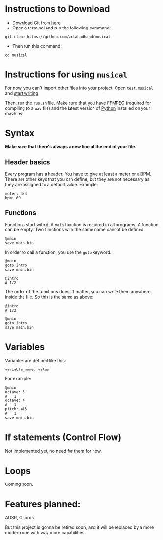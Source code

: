 # Instructions to Download

- Download Git from [here](https://git-scm.com/downloads)
- Open a terminal and run the following command:
```
git clone https://github.com/artahadhahd/musical
```
- Then run this command:
```
cd musical
```

# Instructions for using `musical`
For now, you can't import other files into your project.
Open `test.musical` and [start writing](#syntax)

Then, run the `run.sh` file. Make sure that you have [FFMPEG](https://ffmpeg.org/download.html) (required for compiling to a `wav` file) and the latest version of [Python](https://www.python.org/downloads/) installed on your machine.

# Syntax

**Make sure that there's always a new line at the end of your file.**

## Header basics
Every program has a header. You have to give at least a meter or a BPM. There are other keys that you can define, but they are not necessary as they are assigned to a default value.
Example:
```
meter: 4/4
bpm: 60

```

## Functions
Functions start with `@`. A `main` function is required in all programs. A function can be empty. Two functions with the same name cannot be defined.

```
@main
save main.bin

```

In order to call a function, you use the `goto` keyword.

```
@main
goto intro
save main.bin

@intro
A 1/2

```

The order of the functions doesn't matter, you can write them anywhere inside the file. So this is the same as above:
```
@intro
A 1/2

@main
goto intro
save main.bin

```

# Variables
Variables are defined like this:
```
variable_name: value

```

For example:

```
@main
octave: 5
A   1
octave: 4
A   1
pitch: 415
A   1
save main.bin

```

# If statements (Control Flow)
Not implemented yet, no need for them for now.

# Loops
Coming soon.

# Features planned:
ADSR, Chords

But this project is gonna be retired soon, and it will be replaced by a more modern one with way more capabilities.